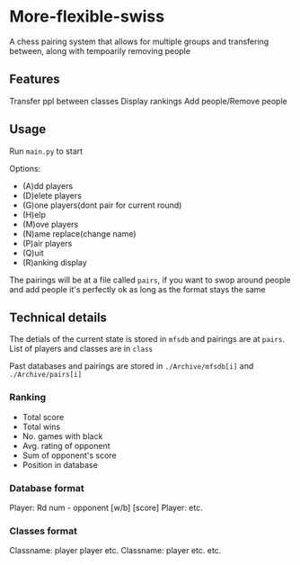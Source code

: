 # More-flexible-swiss
A chess pairing system that allows for multiple groups and transfering between, along with tempoarily removing people

## Features

Transfer ppl between classes
Display rankings
Add people/Remove people

## Usage

Run `main.py` to start

Options:
 - (A)dd players
 - (D)elete players
 - (G)one players(dont pair for current round)
 - (H)elp
 - (M)ove players
 - (N)ame replace(change name)
 - (P)air players
 - (Q)uit
 - (R)anking display

The pairings will be at a file called `pairs`, if you want to swop around people and add people it's perfectly ok as long as the format stays the same

## Technical details

The detials of the current state is stored in `mfsdb` and pairings are at `pairs`. List of players and classes are in `class`

Past databases and pairings are stored in `./Archive/mfsdb[i]` and  `./Archive/pairs[i]`

### Ranking

 - Total score
 - Total wins
 - No. games with black
 - Avg. rating of opponent
 - Sum of opponent's score
 - Position in database

### Database format

Player:
Rd num - opponent \[w/b\] \[score\]
Player:
etc.

### Classes format

Classname:
player
player
etc.
Classname:
player
etc.
etc.
